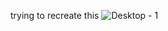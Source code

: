 trying to recreate this
![Desktop - 1](https://github.com/JUSTINA-00/cv/assets/144687782/461b1fac-2b3e-4e10-9f1d-615de7e5fb4e)
